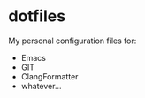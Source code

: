 dotfiles
========

My personal configuration files for:
* Emacs
* GIT
* ClangFormatter
* whatever...
